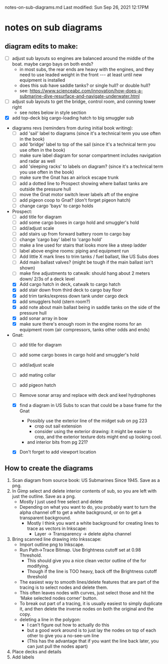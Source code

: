 notes-on-sub-diagrams.md
Last modified: Sun Sep 26, 2021  12:17PM


# notes on sub diagrams

## diagram edits to make:
* [ ] adjust sub layouts so engines are balanced around the middle of the boat. maybe cargo bays on both ends?
	* in most subs, the rear ends are heavy with the engines, and they need to use leaded weight in the front --- at least until new equipment is installed
	* does this sub have saddle tanks? or single hull? or double hull?
	* see: https://www.scienceabc.com/innovation/how-does-a-submarine-dive-resurface-and-navigate-underwater.html
* [ ] adjust sub layouts to get the bridge, control room, and conning tower right
	* see notes below in style section
* [X] add top-deck big cargo-loading hatch to big smuggler sub
* diagrams revs (reminders from during initial book writing):
	* [ ] add 'sail' label to diagrams (since it's a technical term you use often in the book)
	* [ ] add 'bridge' label to top of the sail (since it's a technical term you use often in the book)
	* [ ] make sure label diagram for sonar compartment includes navigation and radar as well
	* [ ] add 'sleeping racks' to labels on diagram? (since it's a technical term you use often in the book)
	* [ ] make sure the Gnat has an airlock escape trunk
	* [ ] add a dotted line to Prospect showing where ballast tanks are outside the pressure hull
	* [ ] move the Gnat motor switch lever labels aft of the engine
	* [ ] add pigeon coop to Gnat? (don't forget pigeon hatch)
	* [ ] change cargo 'bays' to cargo holds
* Prospect:
	* [ ] add title for diagram
	* [ ] add some cargo boxes in cargo hold and smuggler's hold
	* [ ] add/adjust scale
	* [ ] add stairs up from forward battery room to cargo bay
	* [ ] change 'cargo bay' label to 'cargo hold'
	* [ ] make a line used for stairs that looks more like a steep ladder
	* [ ] label above engine rooms: piping and equipment run
	* [ ] Add little X mark lines to trim tanks / fuel ballast, like US Subs does
	* [ ] Add main ballast valves? (might be tough if the main ballast isn't shown)
	* [ ] make fine adjustments to catwalk: should hang about 2 meters down/ 2/3s of a deck level
	* [X] Add cargo hatch in deck, catwalk to cargo hatch
	* [X] add stair down from third deck to cargo bay floor
	* [X] add trim tanks/express down tank under cargo deck
	* [X] add smugglers hold (stern room?)
	* [X] add note about main ballast being in saddle tanks on the side of the pressure hull
	* [X] add sonar array in bow
	* [X] make sure there's enough room in the engine rooms for an equipment room (air compressors, tanks other odds and ends)
* Gnat:
	* [ ] add title for diagram
	* [ ] add some cargo boxes in cargo hold and smuggler's hold
	* [ ] add/adjust scale
	* [ ] add mating collar
	* [ ] add pigeon hatch
	* [ ] Remove sonar array and replace with deck and keel hydrophones
	* [X] find a diagram in US Subs to scan that could be a base frame for the Gnat
		* Possibly use the exterior line of the midget sub on pg 223
			* crop out sail extension
			* consider using the exterior drawing: it might be easier to crop, and the exterior texture dots might end up looking cool.
		* and interior bits from pg 221?
	* [X] Don't forget to add viewport location



## How to create the diagrams
1. Scan diagram from source book: US Submarines Since 1945. Save as a png.
2. In Gimp select and delete interior contents of sub, so you are left with just the outline. Save as a png.
	* Mostly I just used free select and delete
	* Depending on what you want to do, you probably want to turn the alpha channel off to get a white background, or on to get a transparent background.
		* Mostly I think you want a white background for creating lines to trace as vectors in Inkscape:
			* Layer -> Transparency -> delete alpha channel
3. Bring scanned line drawing into Inksscape:
	* Import outline png to Inkscape. 
	* Run Path->Trace Bitmap. Use Brightness cutoff set at 0.98 Threshold. 
		* This should give you a nice clean vector outline of the for modifying.
		* Though if the line is TOO heavy, back off the Brightness cutoff threshold
	* The easiest way to smooth lines/delete features that are part of the tracing is to select nodes and delete them.
	* This often leaves nodes with curves, just select those and hit the 'Make selected nodes corner' button.
	* To break out part of a tracing, it is usually easiest to simply duplicate it, and then delete the inverse nodes on both the original and the copy.
	* deleting a line in the polygon:
		* I can't figure out how to actually do this
		* but a good work around is to just lay the nodes on top of each other to give you a no-see-um line
		* (This has the advantage that if you want the line back later, you can just pull the nodes apart)
4. Place decks and details
5. Add labels



